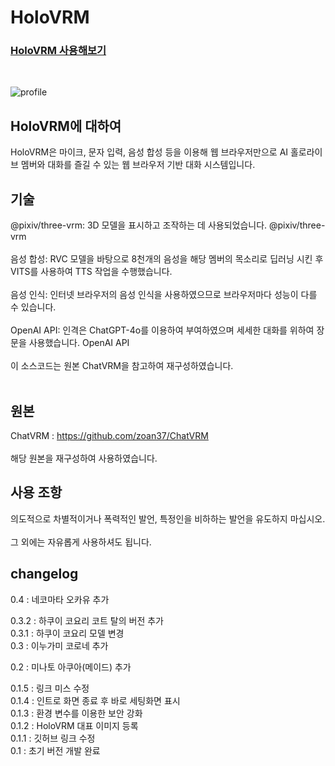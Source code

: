 <h1>HoloVRM</h1>

<h3><a href="https://www.holovrm.com">HoloVRM 사용해보기</a></h3><br>

![profile](https://github.com/MelissaJSM/holoVRM/assets/91932382/a64aabe2-9c5d-4d3c-8416-090b3a580e86)

<h2>HoloVRM에 대하여</h2>
HoloVRM은 마이크, 문자 입력, 음성 합성 등을 이용해 웹 브라우저만으로 AI 홀로라이브 멤버와 대화를 즐길 수 있는 웹 브라우저 기반 대화 시스템입니다.

<h2>기술</h2>
@pixiv/three-vrm: 3D 모델을 표시하고 조작하는 데 사용되었습니다. @pixiv/three-vrm<br><br>
음성 합성: RVC 모델을 바탕으로 8천개의 음성을 해당 멤버의 목소리로 딥러닝 시킨 후 VITS를 사용하여 TTS 작업을 수행했습니다.<br><br>
음성 인식: 인터넷 브라우저의 음성 인식을 사용하였으므로 브라우저마다 성능이 다를 수 있습니다.<br><br>
OpenAI API: 인격은 ChatGPT-4o를 이용하여 부여하였으며 세세한 대화를 위하여 장문을 사용했습니다. OpenAI API<br><br>
이 소스코드는 원본 ChatVRM을 참고하여 재구성하였습니다.<br><br>

<h2>원본</h2>
ChatVRM : <a href="https://github.com/zoan37/ChatVRM">https://github.com/zoan37/ChatVRM</a><br><br>
해당 원본을 재구성하여 사용하였습니다.

<h2>사용 조항</h2>
의도적으로 차별적이거나 폭력적인 발언, 특정인을 비하하는 발언을 유도하지 마십시오.<br><br>
그 외에는 자유롭게 사용하셔도 됩니다.<br>


<h2>changelog</h2>

0.4 : 네코마타 오카유 추가<br>

0.3.2 : 하쿠이 코요리 코트 탈의 버전 추가<br>
0.3.1 : 하쿠이 코요리 모델 변경<br>
0.3 : 이누가미 코로네 추가<br>

0.2 : 미나토 아쿠아(메이드) 추가<br>

0.1.5 : 링크 미스 수정<br>
0.1.4 : 인트로 화면 종료 후 바로 세팅화면 표시<br>
0.1.3 : 환경 변수를 이용한 보안 강화<br>
0.1.2 : HoloVRM 대표 이미지 등록<br>
0.1.1 : 깃허브 링크 수정<br>
0.1 : 초기 버전 개발 완료<br>


